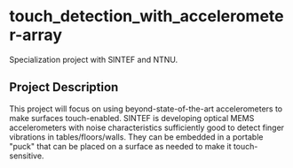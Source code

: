 # touch_detection_with_accelerometer-array
Specialization project with SINTEF and NTNU.

## Project Description
This project will focus on using beyond-state-of-the-art accelerometers to make surfaces touch-enabled. 
SINTEF is developing optical MEMS accelerometers with noise characteristics sufficiently good to detect finger vibrations in tables/floors/walls. 
They can be embedded in a portable "puck" that can be placed on a surface as needed to make it touch-sensitive.

